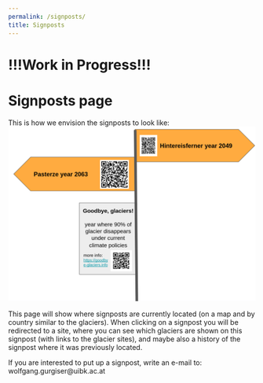 ```yaml
---
permalink: /signposts/
title: Signposts
---
```

# !!!Work in Progress!!!

# Signposts page

This is how we envision the signposts to look like: 
<img src="/assets/images/photos_signposts/prototype_idea.png" alt="Signpost idea" style="width: 850px; height: auto;" />



<p>This page will show where signposts are currently located (on a map and by country similar to the glaciers). When clicking on a signpost you will be redirected to a site, where you can see which glaciers are shown on this signpost (with links to the glacier sites), and maybe also a history of the signpost where it was previously located.</p>

<p>If you are interested to put up a signpost, write an e-mail to: wolfgang.gurgiser@uibk.ac.at</p>




